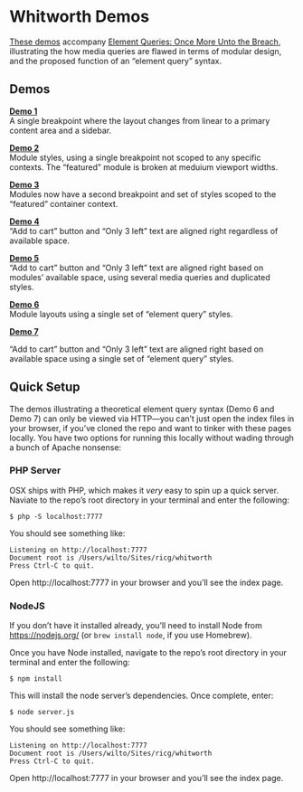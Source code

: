 # Whitworth Demos

[These demos](http://responsiveimagescg.github.io/ALA-Whitworth-Demo/) accompany [Element Queries: Once More Unto the Breach](http://alistapart.com/article/element-queries), illustrating the how media queries are flawed in terms of modular design, and the proposed function of an “element query” syntax.

## Demos

**[Demo 1](http://responsiveimagescg.github.io/ALA-Whitworth-Demo/demo1/index.html)**<br>
A single breakpoint where the layout changes from linear to a primary content area and a sidebar.

**[Demo 2](http://responsiveimagescg.github.io/ALA-Whitworth-Demo/demo2/index.html)**<br>
Module styles, using a single breakpoint not scoped to any specific contexts. The “featured” module is broken at meduium viewport widths.

**[Demo 3](http://responsiveimagescg.github.io/ALA-Whitworth-Demo/demo3/index.html)**<br>
Modules now have a second breakpoint and set of styles scoped to the “featured” container context.

**[Demo 4](http://responsiveimagescg.github.io/ALA-Whitworth-Demo/demo4/index.html)**<br>
“Add to cart” button and “Only 3 left” text are aligned right regardless of available space.

**[Demo 5](http://responsiveimagescg.github.io/ALA-Whitworth-Demo/demo5/index.html)**<br>
“Add to cart” button and “Only 3 left” text are aligned right based on modules’ available space, using several media queries and duplicated styles.

**[Demo 6](http://responsiveimagescg.github.io/ALA-Whitworth-Demo/demo6/index.html)**<br>
Module layouts using a single set of “element query” styles.

**[Demo 7](http://responsiveimagescg.github.io/ALA-Whitworth-Demo/demo7/index.html)**

“Add to cart” button and “Only 3 left” text are aligned right based on available space using a single set of “element query” styles.

## Quick Setup

The demos illustrating a theoretical element query syntax (Demo 6 and Demo 7) can only be viewed via HTTP—you can’t just open the index files in your browser, if you’ve cloned the repo and want to tinker with these pages locally. You have two options for running this locally without wading through a bunch of Apache nonsense:

### PHP Server
OSX ships with PHP, which makes it _very_ easy to spin up a quick server. Naviate to the repo’s root directory in your terminal and enter the following:

```shell
$ php -S localhost:7777
```

You should see something like:

```shell
Listening on http://localhost:7777
Document root is /Users/wilto/Sites/ricg/whitworth
Press Ctrl-C to quit.
```

Open http://localhost:7777 in your browser and you’ll see the index page.

### NodeJS

If you don’t have it installed already, you’ll need to install Node from https://nodejs.org/ (or `brew install node`, if you use Homebrew).

Once you have Node installed, navigate to the repo’s root directory in your terminal and enter the following:

```shell
$ npm install
```

This will install the node server’s dependencies. Once complete, enter:

```shell
$ node server.js
```

You should see something like:

```shell
Listening on http://localhost:7777
Document root is /Users/wilto/Sites/ricg/whitworth
Press Ctrl-C to quit.
```

Open http://localhost:7777 in your browser and you’ll see the index page.

